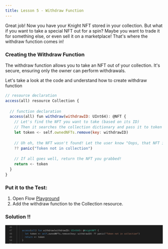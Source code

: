 ```yaml
---
title: Lesson 5 - Withdraw Function
---
```


Great job! Now you have your Knight NFT stored in your collection. But what if you want to take a special NFT out for a spin? Maybe you want to trade it for something else, or even sell it on a marketplace! That's where the withdraw function comes in!

### Creating the Withdraw Function

The withdraw function allows you to take an NFT out of your collection. It's secure, ensuring only the owner can perform withdrawals.

Let's take a look at the code and understand how to create withdraw function

```jsx
// resource declaration
access(all) resource Collection {

  // function declaration
  access(all) fun withdraw(withdrawID: UInt64): @NFT {
    // Let's find the NFT you want to take (based on its ID)
    // Then it searches the collection dictionary and pass it to token
    let token <- self.ownedNFTs.remove(key: withdrawID)

    // Uh oh, the NFT wasn't found! Let the user know "Oops, that NFT isn't in your collection!"
    ?? panic("Token not in collection")

    // If all goes well, return the NFT you grabbed!
    return <- token
  }
}
```

### **Put it to the Test:**

1. Open Flow [Playground](https://play.flow.com/)
2. Add the withdraw function to the Collection resource.

### Solution !!

![Alt text](image-12.png)
